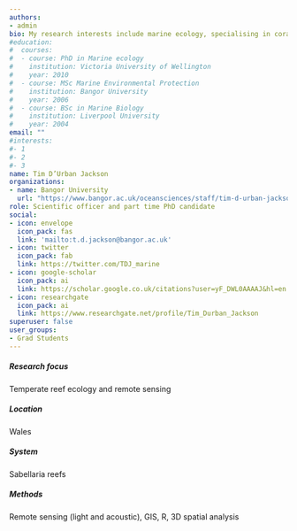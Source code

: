 ```yaml
---
authors:
- admin
bio: My research interests include marine ecology, specialising in coral reef ecology.
#education:
#  courses:
#  - course: PhD in Marine ecology
#    institution: Victoria University of Wellington
#    year: 2010
#  - course: MSc Marine Environmental Protection
#    institution: Bangor University
#    year: 2006
#  - course: BSc in Marine Biology
#    institution: Liverpool University
#    year: 2004
email: ""
#interests:
#- 1
#- 2
#- 3
name: Tim D’Urban Jackson
organizations:
- name: Bangor University
  url: "https://www.bangor.ac.uk/oceansciences/staff/tim-d-urban-jackson"
role: Scientific officer and part time PhD candidate
social:
- icon: envelope
  icon_pack: fas
  link: 'mailto:t.d.jackson@bangor.ac.uk'
- icon: twitter
  icon_pack: fab
  link: https://twitter.com/TDJ_marine
- icon: google-scholar
  icon_pack: ai
  link: https://scholar.google.co.uk/citations?user=yF_DWL0AAAAJ&hl=en
- icon: researchgate
  icon_pack: ai
  link: https://www.researchgate.net/profile/Tim_Durban_Jackson
superuser: false
user_groups:
- Grad Students
---
```



##### Research focus
Temperate reef ecology and remote sensing

##### Location
Wales

##### System
Sabellaria reefs

##### Methods
Remote sensing (light and acoustic), GIS, R, 3D spatial analysis
